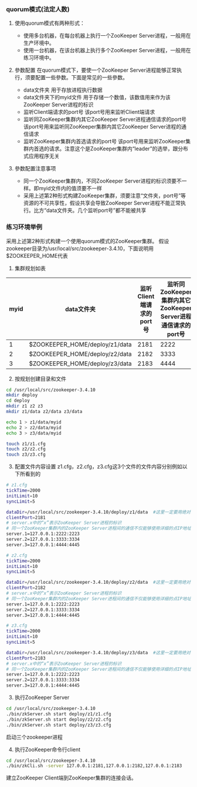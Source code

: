 ### quorum模式(法定人数)
1. 使用quorum模式有两种形式：
    * 使用多台机器，在每台机器上执行一个ZooKeeper Server进程，一般用在生产环境中。
    * 使用一台机器，在该台机器上执行多个ZooKeeper Server进程，一般用在练习环境中。

2. 參数配置
在quorum模式下，要使一个ZooKeeper Server进程能够正常执行，须要配置一些參数。下面是常见的一些參数。
    * data文件夹
        用于存放进程执行数据
    * data文件夹下的myid文件
        用于存储一个数值，该数值用来作为该ZooKeeper Server进程的标识
    * 监听Client端请求的port号
        该port号用来监听Client端请求
    * 监听同ZooKeeper集群内其它ZooKeeper Server进程通信请求的port号
        该port号用来监听同ZooKeeper集群内其它ZooKeeper Server进程的通信请求
    * 监听ZooKeeper集群内首选请求的port号
        该port号用来监听ZooKeeper集群内首选的请求。注意这个是ZooKeeper集群内“leader”的选举，跟分布式应用程序无关

3. 參数配置注意事项
    * 同一个ZooKeeper集群内，不同ZooKeeper Server进程的标识须要不一样。即myid文件内的值须要不一样 
    * 采用上述第2种形式构建ZooKeeper集群，须要注意“文件夹，port号”等资源的不可共享性，假设共享会导致ZooKeeper Server进程不能正常执行。比方“data文件夹。几个监听port号”都不能被共享

### 练习环境举例
采用上述第2种形式构建一个使用quorum模式的ZooKeeper集群。
假设zookeeper目录为/usr/local/src/zookeeper-3.4.10，下面说明用$ZOOKEEPER_HOME代表
1. 集群规划如表

myid|data文件夹|监听Client端请求的port号|监听同ZooKeeper集群内其它ZooKeeper Server进程通信请求的port号|监听ZooKeeper集群内首选请求的port号|配置文件名
--|--|--|--|--|--|
1|$ZOOKEEPER_HOME/deploy/z1/data|2181|2222|2223|z1.cfg
2|$ZOOKEEPER_HOME/deploy/z2/data|2182|3333|3334|z2.cfg
3|$ZOOKEEPER_HOME/deploy/z3/data|2183|4444|4445|z3.cfg

2. 按规划创建目录和文件
```bash
cd /usr/local/src/zookeeper-3.4.10
mkdir deploy
cd deploy
mkdir z1 z2 z3
mkdir z1/data z2/data z3/data

echo 1 > z1/data/myid
echo 2 > z2/data/myid
echo 3 > z3/data/myid

touch z1/z1.cfg
touch z2/z2.cfg
touch z3/z3.cfg

```

3. 配置文件内容设置
z1.cfg，z2.cfg，z3.cfg这3个文件的文件内容分别例如以下所看到的

```bash
# z1.cfg
tickTime=2000
initLimit=10
syncLimit=5

dataDir=/usr/local/src/zookeeper-3.4.10/deploy/z1/data  #这里一定要用绝对路径，防止启动找不到myid
clientPort=2181
# server.x中的“x”表示ZooKeeper Server进程的标识
# 同一个ZooKeeper集群内的ZooKeeper Server进程间的通信不仅能够使用详细的点IP地址。也能够使用组播地址
server.1=127.0.0.1:2222:2223
server.2=127.0.0.1:3333:3334
server.3=127.0.0.1:4444:4445
```

```bash
# z2.cfg
tickTime=2000
initLimit=10
syncLimit=5

dataDir=/usr/local/src/zookeeper-3.4.10/deploy/z2/data  #这里一定要用绝对路径，防止启动找不到myid
clientPort=2182
# server.x中的“x”表示ZooKeeper Server进程的标识
# 同一个ZooKeeper集群内的ZooKeeper Server进程间的通信不仅能够使用详细的点IP地址，也能够使用组播地址
server.1=127.0.0.1:2222:2223
server.2=127.0.0.1:3333:3334
server.3=127.0.0.1:4444:4445
```

```bash
# z3.cfg
tickTime=2000
initLimit=10
syncLimit=5

dataDir=/usr/local/src/zookeeper-3.4.10/deploy/z3/data  #这里一定要用绝对路径，防止启动找不到myid
clientPort=2183
# server.x中的“x”表示ZooKeeper Server进程的标识
# 同一个ZooKeeper集群内的ZooKeeper Server进程间的通信不仅能够使用详细的点IP地址。也能够使用组播地址
server.1=127.0.0.1:2222:2223
server.2=127.0.0.1:3333:3334
server.3=127.0.0.1:4444:4445
```
3. 执行ZooKeeper Server
```bash
cd /usr/local/src/zookeeper-3.4.10
./bin/zkServer.sh start deploy/z1/z1.cfg
./bin/zkServer.sh start deploy/z2/z2.cfg
./bin/zkServer.sh start deploy/z3/z3.cfg
```
启动三个zookeeper进程

4. 执行ZooKeeper命令行client
```bash
cd /usr/local/src/zookeeper-3.4.10
./bin/zkCli.sh -server 127.0.0.1:2181,127.0.0.1:2182,127.0.0.1:2183
```
建立ZooKeeper Client端到ZooKeeper集群的连接会话。